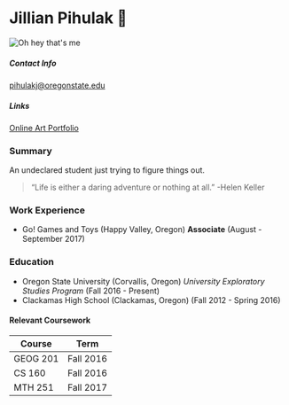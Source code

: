 # Jillian Pihulak  :metal:

![Oh hey that's me](http://jillianpihulak.weebly.com/uploads/6/1/6/6/61663783/3818983.jpg?495)

##### Contact Info
pihulakj@oregonstate.edu

##### Links
[Online Art Portfolio](http://jillianpihulak.weebly.com/)

### Summary
An undeclared student just trying to figure things out.

>“Life is either a daring adventure or nothing at all.”
>-Helen Keller

### Work Experience

* Go! Games and Toys (Happy Valley, Oregon)
  **Associate** (August - September 2017)

### Education

* Oregon State University (Corvallis, Oregon)
  *University Exploratory Studies Program* (Fall 2016 - Present)
* Clackamas High School (Clackamas, Oregon)
  (Fall 2012 - Spring 2016)

#### Relevant Coursework

Course | Term
-------|-------
GEOG 201| Fall 2016
CS 160 | Fall 2016
MTH 251 | Fall 2017
